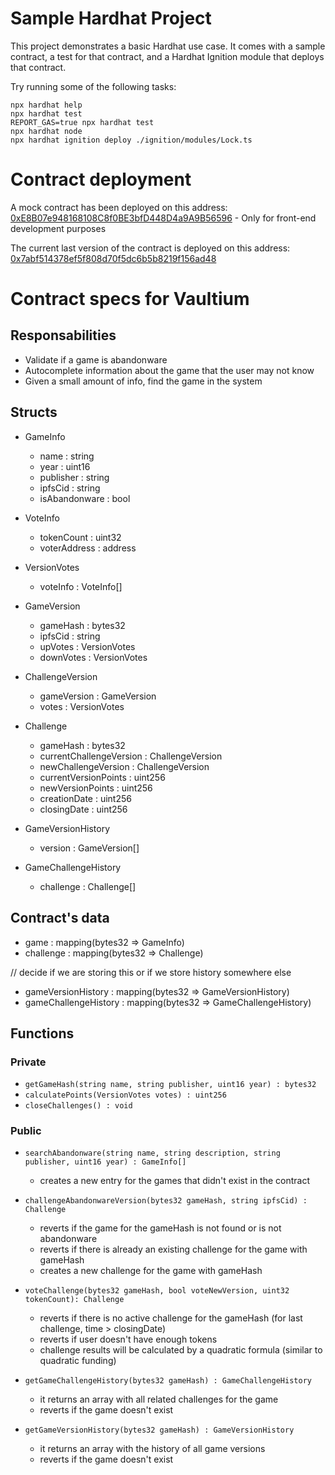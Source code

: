 # Sample Hardhat Project

This project demonstrates a basic Hardhat use case. It comes with a sample contract, a test for that contract, and a Hardhat Ignition module that deploys that contract.

Try running some of the following tasks:

```shell
npx hardhat help
npx hardhat test
REPORT_GAS=true npx hardhat test
npx hardhat node
npx hardhat ignition deploy ./ignition/modules/Lock.ts
```

# Contract deployment

A mock contract has been deployed on this address: [0xE8B07e948168108C8f0BE3bfD448D4a9A9B56596](https://sepolia.etherscan.io/address/0xe8b07e948168108c8f0be3bfd448d4a9a9b56596) - Only for front-end development purposes

The current last version of the contract is deployed on this address: [0x7abf514378ef5f808d70f5dc6b5b8219f156ad48](https://sepolia.etherscan.io/address/0x7abf514378ef5f808d70f5dc6b5b8219f156ad48)





# Contract specs for Vaultium

## Responsabilities
- Validate if a game is abandonware
- Autocomplete information about the game that the user may not know
- Given a small amount of info, find the game in the system

## Structs

- GameInfo
    - name                      : string
    - year                      : uint16
    - publisher                 : string
    - ipfsCid                   : string
    - isAbandonware             : bool

- VoteInfo
    - tokenCount                : uint32
    - voterAddress              : address

- VersionVotes
    - voteInfo                  : VoteInfo[]

- GameVersion
    - gameHash                  : bytes32
    - ipfsCid                   : string
    - upVotes                   : VersionVotes
    - downVotes                 : VersionVotes

- ChallengeVersion
    - gameVersion               : GameVersion
    - votes                     : VersionVotes

- Challenge
    - gameHash                  : bytes32
    - currentChallengeVersion   : ChallengeVersion
    - newChallengeVersion       : ChallengeVersion
    - currentVersionPoints      : uint256
    - newVersionPoints          : uint256
    - creationDate              : uint256
    - closingDate               : uint256

- GameVersionHistory
    - version                   : GameVersion[]

- GameChallengeHistory           
    - challenge                 : Challenge[]

## Contract's data

- game                          : mapping(bytes32 => GameInfo)
- challenge                     : mapping(bytes32 => Challenge)

// decide if we are storing this or if we store history somewhere else
- gameVersionHistory            : mapping(bytes32 => GameVersionHistory)
- gameChallengeHistory          : mapping(bytes32 => GameChallengeHistory)

## Functions

### Private
- `getGameHash(string name, string publisher, uint16 year) : bytes32`
- `calculatePoints(VersionVotes votes) : uint256`
- `closeChallenges() : void`

### Public
- `searchAbandonware(string name, string description, string publisher, uint16 year) : GameInfo[]`
    - creates a new entry for the games that didn't exist in the contract

- `challengeAbandonwareVersion(bytes32 gameHash, string ipfsCid) : Challenge`
    - reverts if the game for the gameHash is not found or is not abandonware
    - reverts if there is already an existing challenge for the game with gameHash
    - creates a new challenge for the game with gameHash

- `voteChallenge(bytes32 gameHash, bool voteNewVersion, uint32 tokenCount): Challenge`
    - reverts if there is no active challenge for the gameHash (for last challenge, time > closingDate)
    - reverts if user doesn't have enough tokens
    - challenge results will be calculated by a quadratic formula (similar to quadratic funding)

- `getGameChallengeHistory(bytes32 gameHash) : GameChallengeHistory`
    - it returns an array with all related challenges for the game
    - reverts if the game doesn't exist

- `getGameVersionHistory(bytes32 gameHash) : GameVersionHistory`
    - it returns an array with the history of all game versions
    - reverts if the game doesn't exist